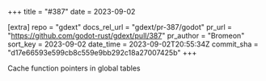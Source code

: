 +++
title = "#387"
date = 2023-09-02

[extra]
repo = "gdext"
docs_rel_url = "gdext/pr-387/godot"
pr_url = "https://github.com/godot-rust/gdext/pull/387"
pr_author = "Bromeon"
sort_key = 2023-09-02
date_time = 2023-09-02T20:55:34Z
commit_sha = "d17e66593e599cb8c559e9bb292c18a27007425b"
+++

Cache function pointers in global tables
